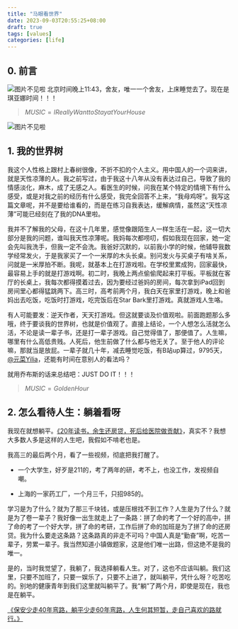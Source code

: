 ```yaml
---
title: "马眼看世界"
date: 2023-09-03T20:55:25+08:00
draft: true
tags: [values]
categories: [life]
---
```

## 0. 前言

![图片不见啦](https://cdn.mahaoliang.tech/images/202309032341812.jpg)
北京时间晚上11:43，舍友，唯一一个舍友，上床睡觉去了。现在是琪亚娜时间！！！

>$MUSIC=I Really Want to Stay at Your House$

![图片不见啦](https://cdn.mahaoliang.tech/images/202309032345326.jpg)

## 1. 我的世界树

我这个人性格上跟村上春树很像，不折不扣的个人主义。用中国人的一个词来讲，就是天性凉薄的人。我之前写过，由于我这十八年从没有表达过自己，导致了我的情感淡化，麻木，成了无感之人。看医生的时候，问我在某个特定的情境下有什么感受，或是对我之前的经历有什么感受，我完全回答不上来，“我母鸡呀”。我写这篇文章呢，并不是要给谁看的，而是在练习自我表达，缓解病情，虽然这“天性凉薄”可能已经刻在了我的DNA里啦。

我并不了解我的父母，在这十几年里，感觉像跟陌生人一样生活在一起，这一切大部分是我的问题，谁叫我天性凉薄呢。我妈每次都唠叨，假如我现在回家，她一定会先叫我洗手，但我一定不会洗。我爸好沉默的，以前我小学的时候，他辅导我数学经常发火，于是我家买了一个一米厚的木头长桌。别问发火与买桌子有啥关系，问就是一米厚拍不断。我呢，就基本上在打游戏啦。在学校里累成狗，回家最快，最容易上手的就是打游戏啊。初二时，我晚上两点偷偷爬起来打平板。平板就在客厅的长桌上，我每次都得摸着过去，因为要经过爸妈的房间，每次拿到iPad回到房间里心都得猛跳两下。高三时，高考前两个月，我白天在家里打游戏，晚上和爸妈出去吃饭，吃饭时打游戏，吃完饭后在Star Bark里打游戏。真就游戏人生咯。

有人可能要发：逆天作者，天天打游戏。但这就要谈及价值观啦。前面跑题那么多哦，终于要谈我的世界树，也就是价值观了。直接上结论，一个人想怎么活就怎么活，不论是读一辈子书，还是打一辈子游戏。自己觉得值了，那便值了。人生嘛，哪里有什么高低贵贱。人死后，他生前做了什么都与他无关了。至于他人的评论嘛，那就当是放屁。一辈子就几十年，减去睡觉吃饭，有B站up算过，9795天，[@元菜Yilia](https://www.bilibili.com/video/BV1BB4y167Ep)，还能有时间在意别人的看法吗？

就用乔布斯的话来总结吧：JUST DO IT！！！

>$MUSIC=Golden Hour$

## 2. 怎么看待人生：躺着看呀

我现在就想躺平。[《20年读书，余生还房贷，死后给医院做贡献》](https://www.bilibili.com/video/BV1dh411L72m)，真实不？我想大多数人多是这样的人生吧，我假如不啃老也是。

我高三的最后两个月，看了一些视频，彻底把我打醒了。

- 一个大学生，好歹是211的，考了两年的研，考不上，也没工作，发视频自嘲。

- 上海的一家药工厂，一个月三千，只招985的。

学习是为了什么？就为了那三千块钱，或是压根找不到工作？人生是为了什么？就是为了卷一辈子？我好像一出生就走上了一条路：拼了命的考了一个好的高中，拼了命的考了一个好大学，拼了命的考研，工作后拼了命的加班是为了拼了命的还房贷。我为什么要走这条路？这条路真的非走不可吗？中国人真是“勤奋”啊，吃苦一辈子，劳累一辈子。我当然知道小镇做题家，这是他们唯一出路，但这绝不是我的唯一。

是的，当时我觉望了，我躺了，我选择躺看人生。对了，这也不应该叫躺。我们这里，只要不加班了，只要一娱乐了，只要不上进了，就叫躺平，凭什么呀？吃苦吃的。别地的健康青年到我们这里就叫躺平了。我“躺”了两个月，即使是现在，我也是在躺平。

[《保安少走40年弯路，躺平少走60年弯路，人生何其短暂，走自己喜欢的路就行。》](https://www.bilibili.com/video/BV18H4y1Q79p)

